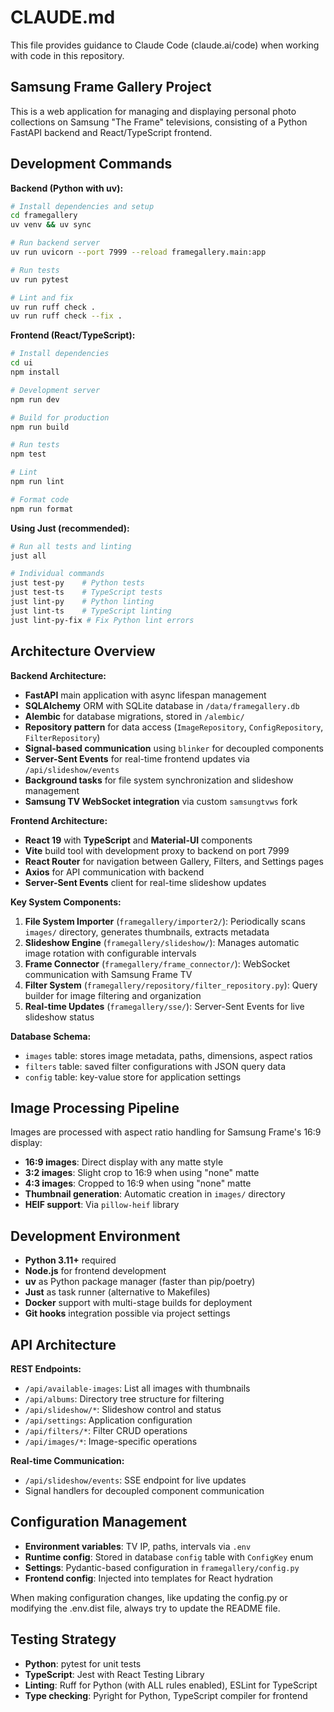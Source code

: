 # CLAUDE.md

This file provides guidance to Claude Code (claude.ai/code) when working with code in this repository.

## Samsung Frame Gallery Project

This is a web application for managing and displaying personal photo collections on Samsung "The Frame" televisions, consisting of a Python FastAPI backend and React/TypeScript frontend.

## Development Commands

**Backend (Python with uv):**
```bash
# Install dependencies and setup
cd framegallery
uv venv && uv sync

# Run backend server
uv run uvicorn --port 7999 --reload framegallery.main:app

# Run tests
uv run pytest

# Lint and fix
uv run ruff check .
uv run ruff check --fix .
```

**Frontend (React/TypeScript):**
```bash
# Install dependencies
cd ui
npm install

# Development server
npm run dev

# Build for production
npm run build

# Run tests
npm test

# Lint
npm run lint

# Format code
npm run format
```

**Using Just (recommended):**
```bash
# Run all tests and linting
just all

# Individual commands
just test-py    # Python tests
just test-ts    # TypeScript tests
just lint-py    # Python linting
just lint-ts    # TypeScript linting
just lint-py-fix # Fix Python lint errors
```

## Architecture Overview

**Backend Architecture:**
- **FastAPI** main application with async lifespan management
- **SQLAlchemy** ORM with SQLite database in `/data/framegallery.db`
- **Alembic** for database migrations, stored in `/alembic/`
- **Repository pattern** for data access (`ImageRepository`, `ConfigRepository`, `FilterRepository`)
- **Signal-based communication** using `blinker` for decoupled components
- **Server-Sent Events** for real-time frontend updates via `/api/slideshow/events`
- **Background tasks** for file system synchronization and slideshow management
- **Samsung TV WebSocket integration** via custom `samsungtvws` fork

**Frontend Architecture:**
- **React 19** with **TypeScript** and **Material-UI** components
- **Vite** build tool with development proxy to backend on port 7999
- **React Router** for navigation between Gallery, Filters, and Settings pages
- **Axios** for API communication with backend
- **Server-Sent Events** client for real-time slideshow updates

**Key System Components:**

1. **File System Importer** (`framegallery/importer2/`): Periodically scans `images/` directory, generates thumbnails, extracts metadata
2. **Slideshow Engine** (`framegallery/slideshow/`): Manages automatic image rotation with configurable intervals
3. **Frame Connector** (`framegallery/frame_connector/`): WebSocket communication with Samsung Frame TV
4. **Filter System** (`framegallery/repository/filter_repository.py`): Query builder for image filtering and organization
5. **Real-time Updates** (`framegallery/sse/`): Server-Sent Events for live slideshow status

**Database Schema:**
- `images` table: stores image metadata, paths, dimensions, aspect ratios
- `filters` table: saved filter configurations with JSON query data
- `config` table: key-value store for application settings

## Image Processing Pipeline

Images are processed with aspect ratio handling for Samsung Frame's 16:9 display:
- **16:9 images**: Direct display with any matte style
- **3:2 images**: Slight crop to 16:9 when using "none" matte
- **4:3 images**: Cropped to 16:9 when using "none" matte
- **Thumbnail generation**: Automatic creation in `images/` directory
- **HEIF support**: Via `pillow-heif` library

## Development Environment

- **Python 3.11+** required
- **Node.js** for frontend development
- **uv** as Python package manager (faster than pip/poetry)
- **Just** as task runner (alternative to Makefiles)
- **Docker** support with multi-stage builds for deployment
- **Git hooks** integration possible via project settings

## API Architecture

**REST Endpoints:**
- `/api/available-images`: List all images with thumbnails
- `/api/albums`: Directory tree structure for filtering
- `/api/slideshow/*`: Slideshow control and status
- `/api/settings`: Application configuration
- `/api/filters/*`: Filter CRUD operations
- `/api/images/*`: Image-specific operations

**Real-time Communication:**
- `/api/slideshow/events`: SSE endpoint for live updates
- Signal handlers for decoupled component communication

## Configuration Management

- **Environment variables**: TV IP, paths, intervals via `.env`
- **Runtime config**: Stored in database `config` table with `ConfigKey` enum
- **Settings**: Pydantic-based configuration in `framegallery/config.py`
- **Frontend config**: Injected into templates for React hydration

When making configuration changes, like updating the config.py or modifying the .env.dist file, always try to update the README file.

## Testing Strategy

- **Python**: pytest for unit tests
- **TypeScript**: Jest with React Testing Library
- **Linting**: Ruff for Python (with ALL rules enabled), ESLint for TypeScript
- **Type checking**: Pyright for Python, TypeScript compiler for frontend
